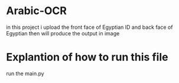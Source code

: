# Arabic-OCR
in this project i upload the front face of Egyptian ID and back face of Egyptian then will produce the output in image 
# Explantion of how to run this file

run the main.py
